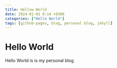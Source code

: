 ```yaml
---
title: Hellow World
date: 2024-01-01 0:14 +0300
categories: ["Hello World"]
tags: [github-pages, blog, personal blog, jekyll]
---
```


# Hello World

Hello World is is my personal blog
